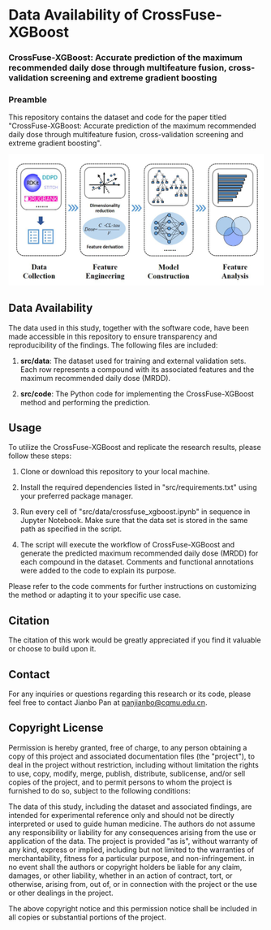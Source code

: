# Data Availability of CrossFuse-XGBoost   
### CrossFuse-XGBoost: Accurate prediction of the maximum recommended daily dose through multifeature fusion, cross-validation screening and extreme gradient boosting
### Preamble

This repository contains the dataset and code for the paper titled "CrossFuse-XGBoost: Accurate prediction of the maximum recommended daily dose through multifeature fusion, cross-validation screening and extreme gradient boosting".

<img src="https://github.com/cqmu-lq/CrossFuse-XGBoost/blob/main/src/img/Figure%201.jpg" alt="CrossFuse"/><br/>


## Data Availability
The data used in this study, together with the software code, have been made accessible in this repository to ensure transparency and reproducibility of the findings. The following files are included:

1. **src/data**: The dataset used for training and external validation sets. Each row represents a compound with its associated features and the maximum recommended daily dose (MRDD).

2. **src/code**: The Python code for implementing the CrossFuse-XGBoost method and performing the prediction.

## Usage
To utilize the CrossFuse-XGBoost and replicate the research results, please follow these steps:

1. Clone or download this repository to your local machine.

2. Install the required dependencies listed in "src/requirements.txt" using your preferred package manager.

3. Run every cell of "src/data/crossfuse_xgboost.ipynb" in sequence in Jupyter Notebook. Make sure that the data set is stored in the same path as specified in the script.

4. The script will execute the workflow of CrossFuse-XGBoost and generate the predicted maximum recommended daily dose (MRDD) for each compound in the dataset. Comments and functional annotations were added to the code to explain its purpose.

Please refer to the code comments for further instructions on customizing the method or adapting it to your specific use case.

## Citation
The citation of this work would be greatly appreciated if you find it valuable or choose to build upon it.


## Contact
For any inquiries or questions regarding this research or its code, please feel free to contact Jianbo Pan at panjianbo@cqmu.edu.cn.


## Copyright License
Permission is hereby granted, free of charge, to any person obtaining a copy of this project and associated documentation files (the "project"), to deal in the project without restriction, including without limitation the rights to use, copy, modify, merge, publish, distribute, sublicense, and/or sell copies of the project, and to permit persons to whom the project is furnished to do so, subject to the following conditions:

The data of this study, including the dataset and associated findings, are intended for experimental reference only and should not be directly interpreted or used to guide human medicine. The authors do not assume any responsibility or liability for any consequences arising from the use or application of the data. The project is provided "as is", without warranty of any kind, express or implied, including but not limited to the warranties of merchantability, fitness for a particular purpose, and non-infringement. in no event shall the authors or copyright holders be liable for any claim, damages, or other liability, whether in an action of contract, tort, or otherwise, arising from, out of, or in connection with the project or the use or other dealings in the project.

The above copyright notice and this permission notice shall be included in all copies or substantial portions of the project.

